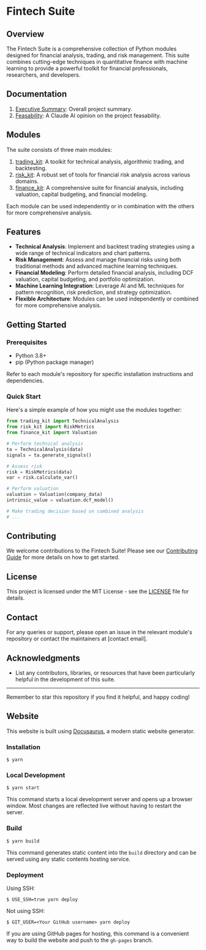 # Fintech Suite

## Overview

The Fintech Suite is a comprehensive collection of Python modules designed for financial analysis, trading, and risk management. This suite combines cutting-edge techniques in quantitative finance with machine learning to provide a powerful toolkit for financial professionals, researchers, and developers.

## Documentation

1. [Executive Summary](./docs/executive-summary.md): Overall project summary.
2. [Feasability](./docs/feasability.md): A Claude AI opinion on the project feasability.


## Modules

The suite consists of three main modules:

1. [trading_kit](./docs/trading_kit.md): A toolkit for technical analysis, algorithmic trading, and backtesting.
2. [risk_kit](./docs/risk_kit.md): A robust set of tools for financial risk analysis across various domains.
3. [finance_kit](./docs/finance_kit.md): A comprehensive suite for financial analysis, including valuation, capital budgeting, and financial modeling.

Each module can be used independently or in combination with the others for more comprehensive analysis.

## Features

- **Technical Analysis**: Implement and backtest trading strategies using a wide range of technical indicators and chart patterns.
- **Risk Management**: Assess and manage financial risks using both traditional methods and advanced machine learning techniques.
- **Financial Modeling**: Perform detailed financial analysis, including DCF valuation, capital budgeting, and portfolio optimization.
- **Machine Learning Integration**: Leverage AI and ML techniques for pattern recognition, risk prediction, and strategy optimization.
- **Flexible Architecture**: Modules can be used independently or combined for more comprehensive analysis.

## Getting Started

### Prerequisites

- Python 3.8+
- pip (Python package manager)

Refer to each module's repository for specific installation instructions and dependencies.

### Quick Start

Here's a simple example of how you might use the modules together:

```python
from trading_kit import TechnicalAnalysis
from risk_kit import RiskMetrics
from finance_kit import Valuation

# Perform technical analysis
ta = TechnicalAnalysis(data)
signals = ta.generate_signals()

# Assess risk
risk = RiskMetrics(data)
var = risk.calculate_var()

# Perform valuation
valuation = Valuation(company_data)
intrinsic_value = valuation.dcf_model()

# Make trading decision based on combined analysis
# ...
```

## Contributing

We welcome contributions to the Fintech Suite! Please see our [Contributing Guide](CONTRIBUTING.md) for more details on how to get started.

## License

This project is licensed under the MIT License - see the [LICENSE](LICENSE) file for details.

## Contact

For any queries or support, please open an issue in the relevant module's repository or contact the maintainers at [contact email].

## Acknowledgments

- List any contributors, libraries, or resources that have been particularly helpful in the development of this suite.

---

Remember to star this repository if you find it helpful, and happy coding!


## Website

This website is built using [Docusaurus](https://docusaurus.io/), a modern static website generator.

### Installation

```
$ yarn
```

### Local Development

```
$ yarn start
```

This command starts a local development server and opens up a browser window. Most changes are reflected live without having to restart the server.

### Build

```
$ yarn build
```

This command generates static content into the `build` directory and can be served using any static contents hosting service.

### Deployment

Using SSH:

```
$ USE_SSH=true yarn deploy
```

Not using SSH:

```
$ GIT_USER=<Your GitHub username> yarn deploy
```

If you are using GitHub pages for hosting, this command is a convenient way to build the website and push to the `gh-pages` branch.
